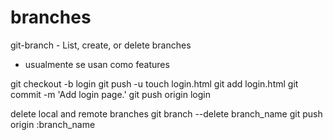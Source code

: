 branches
========

git-branch - List, create, or delete branches
- usualmente se usan como features

git checkout -b login
git push -u
touch login.html
git add login.html
git commit -m 'Add login page.'
git push origin login


delete local and remote branches
git branch --delete branch_name
git push origin :branch_name